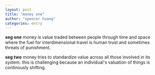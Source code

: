 ```yaml
---
layout: post
title: "money one"
author: "spencer huang"
categories: entry
---
```


**seg one**
money is value traded between people through time and space where the fuel for interdimensional travel is human trust and sometimes threats of punishment. 

**seg two**
money tries to standardize value across all those involved in its system. this is challenging because an individual's valuation of things is continously shifting.
